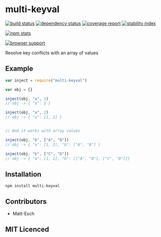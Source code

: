 # multi-keyval

[![build status][1]][2] [![dependency status][3]][4] [![coverage report][9]][10] [![stability index][15]][16]

[![npm stats][13]][14]

[![browser support][5]][6]

Resolve key conflicts with an array of values

## Example

```js
var inject = require("multi-keyval")

var obj = {}

inject(obj, "a", 1)
// obj -> { "a": 1 }

inject(obj, "a", 2)
// obj -> { "a": [1, 2] }


// And it works with array values

inject(obj, "b", ["A", "B"])
// obj -> { "a": [1, 2], "b": ["A", "B"] }

inject(obj, "b", ["C", "D"])
// obj -> { "a": [1, 2], "b": [["A", "B"], ["C", "D"]]}
```

## Installation

`npm install multi-keyval`

## Contributors

 - Matt-Esch

## MIT Licenced

  [1]: https://secure.travis-ci.org/eschltd/multi-keyval.png
  [2]: https://travis-ci.org/eschltd/multi-keyval
  [3]: https://david-dm.org/eschltd/multi-keyval.png
  [4]: https://david-dm.org/eschltd/multi-keyval
  [5]: https://ci.testling.com/eschltd/multi-keyval.png
  [6]: https://ci.testling.com/eschltd/multi-keyval
  [9]: https://coveralls.io/repos/eschltd/multi-keyval/badge.png
  [10]: https://coveralls.io/r/eschltd/multi-keyval
  [13]: https://nodei.co/npm/multi-keyval.png?downloads=true&stars=true
  [14]: https://nodei.co/npm/multi-keyval
  [15]: http://hughsk.github.io/stability-badges/dist/unstable.svg
  [16]: http://github.com/hughsk/stability-badges

  [7]: https://badge.fury.io/js/multi-keyval.png
  [8]: https://badge.fury.io/js/multi-keyval
  [11]: https://gemnasium.com/eschltd/multi-keyval.png
  [12]: https://gemnasium.com/eschltd/multi-keyval
